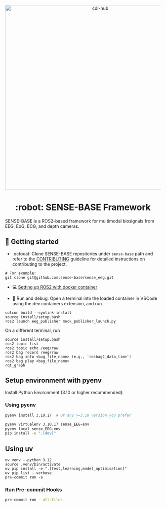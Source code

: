 <div style="text-align: center;" align="center">
  <img src="sense-base-framework.svg" alt="cdi-hub" width="600"/>
  <h1> :robot: SENSE-BASE Framework </h1>
</div>

SENSE-BASE is a ROS2-based framework for multimodal biosignals from EEG, EoG, ECG, and depth cameras.

## :school_satchel: Getting started
* :octocat: Clone SENSE-BASE repositories under `sense-base` path and refer to the [CONTRIBUTING](../CONTRIBUTING.md) guideline for detailed instructions on contributing to the project.
```
# For example:
git clone git@github.com:sense-base/sense_eeg.git
```
* :computer: [Setting up ROS2 with docker container](https://github.com/sense-base/base/tree/main/docs/docker)

* :nut_and_bolt: Run and debug. Open a terminal into the loaded container in VSCode using the dev containers extension, and run
```
colcon build --symlink-install
source install/setup.bash
ros2 launch eeg_publisher mock_publisher_launch.py
```

On a different terminal, run
```
source install/setup.bash
ros2 topic list
ros2 topic echo /eeg/raw
ros2 bag record /eeg/raw
ros2 bag info <bag_file_name> (e.g., `rosbag2_data_time`)
ros2 bag play <bag_file_name>
rqt_graph
```

## Setup environment with pyenv
Install Python Environment (3.10 or higher recommended):

### Using pyenv
```bash
pyenv install 3.10.17  # Or any >=3.10 version you prefer
```

```bash
pyenv virtualenv 3.10.17 sense_EEG-env
pyenv local sense_EEG-env
pip install -e ".[dev]"
```

## Using uv
```
uv venv --python 3.12
source .venv/bin/activate
uv pip install -e ".[test,learning,model_optimisation]"
uv pip list --verbose
pre-commit run -a
```

### Run Pre-commit Hooks
```bash
pre-commit run --all-files
```

